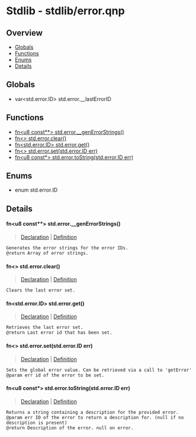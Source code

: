 
# Stdlib - stdlib/error.qnp

## Overview
 - [Globals](#globals)
 - [Functions](#functions)
 - [Enums](#enums)
 - [Details](#details)


## Globals
 - var\<std.error.ID\> std.error.__lastErrorID

## Functions
 - [fn\<u8 const**\> std.error.__genErrorStrings()](#ref_1da32c02d2e1b84dd73106f6242bfb20)
 - [fn\<\> std.error.clear()](#ref_4a5ec4c965dca5c596e82065f9b44eae)
 - [fn\<std.error.ID\> std.error.get()](#ref_b02942fd928b05dd1e9234338c5fbee2)
 - [fn\<\> std.error.set(std.error.ID err)](#ref_1e4af950465692606de70fa31a5c319b)
 - [fn\<u8 const*\> std.error.toString(std.error.ID err)](#ref_576f588031db164d77fe8b235ad0f8bb)

## Enums
 - enum std.error.ID

## Details
#### <a id="ref_1da32c02d2e1b84dd73106f6242bfb20"/>fn\<u8 const**\> std.error.__genErrorStrings()
> [Declaration](/stdlib/error.qnp?plain=1#L35) | [Definition](/stdlib/error.qnp?plain=1#L61)
```qinp
Generates the error strings for the error IDs.
@return Array of error strings.
```
#### <a id="ref_4a5ec4c965dca5c596e82065f9b44eae"/>fn\<\> std.error.clear()
> [Declaration](/stdlib/error.qnp?plain=1#L26) | [Definition](/stdlib/error.qnp?plain=1#L46)
```qinp
Clears the last error set.
```
#### <a id="ref_b02942fd928b05dd1e9234338c5fbee2"/>fn\<std.error.ID\> std.error.get()
> [Declaration](/stdlib/error.qnp?plain=1#L23) | [Definition](/stdlib/error.qnp?plain=1#L43)
```qinp
Retrieves the last error set.
@return Last error id that has been set.
```
#### <a id="ref_1e4af950465692606de70fa31a5c319b"/>fn\<\> std.error.set(std.error.ID err)
> [Declaration](/stdlib/error.qnp?plain=1#L19) | [Definition](/stdlib/error.qnp?plain=1#L40)
```qinp
Sets the global error value. Can be retrieved via a call to 'getError'
@param err id of the error to be set.
```
#### <a id="ref_576f588031db164d77fe8b235ad0f8bb"/>fn\<u8 const*\> std.error.toString(std.error.ID err)
> [Declaration](/stdlib/error.qnp?plain=1#L31) | [Definition](/stdlib/error.qnp?plain=1#L49)
```qinp
Returns a string containing a description for the provided error.
@param err ID of the error to return a description for. (null if no description is present)
@return Description of the error. null on error.
```

